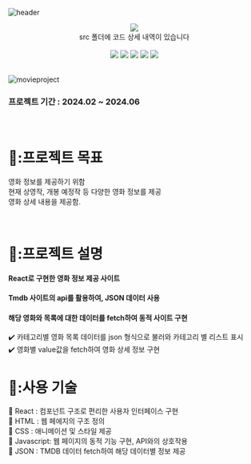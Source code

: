 ![header](https://capsule-render.vercel.app/api?type=venom&color=0:7B68EECD,100:AFEEEE&height=200&text=영화%20정보%20제공%20사이트&fontColor=000000&fontSize=50&width=700&fontAlignY=35)

<div align = "center">

<a href="https://sangjihan.github.io/movie_cloud/" target="_blank">
 <img src="https://img.shields.io/badge/SITE-778899?style=for-the-badge&color=000000">
</a>
</div>

<div align = "center"> src 폴더에 코드 상세 내역이 있습니다 </div>

<br>

<div align = "center">
    <img src="https://img.shields.io/badge/React-778899?style=for-the-badge&logo=React&logoColor=00BFFF&color=E6E6FA">
    <img src="https://img.shields.io/badge/HTML-0000CD?style=for-the-badge&logo=html5&logoColor=white&color=DC143C">
    <img src="https://img.shields.io/badge/css-ADD8E6?style=for-the-badge&logo=css3&logoColor=00CED1&color=000080">
    <img src="https://img.shields.io/badge/Javascript-90EE90?style=for-the-badge&logo=javascript&logoColor=FFFF00&color=808080">
    <img src="https://img.shields.io/badge/JSON-778899?style=for-the-badge&logo=javascript&logoColor=FF8C00&color=9932CC">
</div>

<br>

![movieproject](https://github.com/SangjiHan/MovieCloud/assets/133099077/814f69e8-6a23-4df6-b8b8-71d5b5268c96)



### 프로젝트 기간 : 2024.02 ~ 2024.06 </div> <br/><br/><br/>  

 # 🚴:프로젝트 목표  
 영화 정보를 제공하기 위함 <br/>
 현재 상영작, 개봉 예정작 등 다양한 영화 정보를 제공 <br/> 
 영화 상세 내용을 제공함. <br/><br/><br/> 

 # 🎥:프로젝트 설명  
 #### React로 구현한 영화 정보 제공 사이트 <br/>
 #### Tmdb 사이트의 api를 활용하여, JSON 데이터 사용 <br/>
 #### 해당 영화와 목록에 대한 데이터를 fetch하여 동적 사이트 구현 <br/> 
 :heavy_check_mark:  카테고리별 영화 목록 데이터를 json 형식으로 불러와 카테고리 별 리스트 표시  <br/> 
 :heavy_check_mark:  영화별 value값을 fetch하여 영화 상세 정보 구현
 
 # 🧰:사용 기술
 :small_blue_diamond:  React : 컴포넌트 구조로 편리한 사용자 인터페이스 구현 <br/>
 :small_blue_diamond:  HTML : 웹 페에지의 구조 정의 <br/>
 :small_blue_diamond:  CSS : 애니메이션 및 스타일 제공 <br/>
 :small_blue_diamond:  Javascript: 웹 페이지의 동적 기능 구현, API와의 상호작용 <br/>
 :small_blue_diamond:  JSON : TMDB 데이터 fetch하여 해당 데이터별 정보 제공 <br/>

